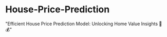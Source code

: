 # House-Price-Prediction
"Efficient House Price Prediction Model: Unlocking Home Value Insights 🏡💰"
